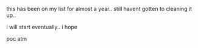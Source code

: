 this has been on my list for almost a year..
still havent gotten to cleaning it up..

i will start eventually..
i hope



poc atm
